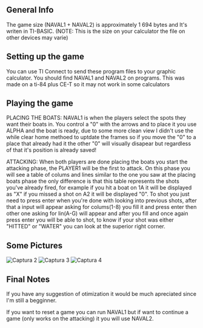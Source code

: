 ## General Info
The game size (NAVAL1 + NAVAL2) is approximately 1 694 bytes and It's writen in TI-BASIC. (NOTE: This is the size on your calculator the file on other devices may varie)

## Setting up the game
You can use TI Connect to send these program files to your graphic calculator. You should find NAVAL1 and NAVAL2 on programs. This was made on a ti-84 plus CE-T so it may not work in some calculators

## Playing the game
PLACING THE BOATS: NAVAL1 is when the players select the spots they want their boats in. You control a "0" with the arrows and to place it you use ALPHA and the boat is ready, due to some more clean view I didn't use the while clear home methoed to uptdate the frames so if you move the "0" to a place that already had it the other "0" will visually disapear but regardless of that it's position is already saved!

ATTACKING: When both players are done placing the boats you start the attacking phase, the PLAYER1 will be the first to attack. On this phase you will see a table of colums and lines similar to the one you saw at the placing boats phase the only difference is that this table represents the shots you've already fired, for example if you hit a boat on 1A it will be displayed as "X" if you missed a shot on A2 it will be displayed "0". To shot you just need to press enter when you're done with looking into previous shots, after that a input will appear asking for colums(1-8) you fill it and press enter then other one asking for lin(A-G) will appear and after you fill and once again press enter you will be able to shot, to know if your shot was either "HITTED" or "WATER" you can look at the superior right corner.

## Some Pictures

![Captura 2](https://user-images.githubusercontent.com/132148561/236564239-cdace80a-d5c9-4ce1-b94e-0c48c3b6beea.png) 
![Captura 3](https://user-images.githubusercontent.com/132148561/236564251-a57fac6c-4864-401c-8cb1-e3f0e085aff1.png) 
![Captura 4](https://user-images.githubusercontent.com/132148561/236564256-395ae562-3775-4119-a8dd-062bac7ff16f.png) 

## Final Notes
If you have any suggestion of otimization it would be much apreciated since I'm still a begginner.

If you want to reset a game you can run NAVAL1 but if want to 
continue a game (only works on the attacking) it you will use NAVAL2.
